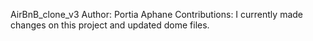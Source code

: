 AirBnB_clone_v3
Author: Portia Aphane
Contributions: I currently made changes on this project and updated dome files.
